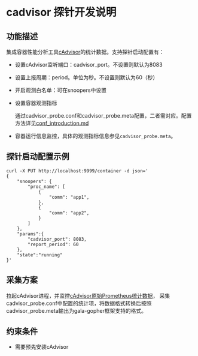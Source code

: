 # cadvisor 探针开发说明

## 功能描述

集成容器性能分析工具[cAdvisor](https://github.com/google/cadvisor)的统计数据。支持探针启动配置有：

- 设置cAdvisor监听端口：cadvisor_port。不设置则默认为8083

- 设置上报周期：period。单位为秒。不设置则默认为60（秒）

- 开启观测白名单：可在snoopers中设置

- 设置容器观测指标

  通过cadvisor_probe.conf和cadvisor_probe.meta配置，二者需对应。配置方法详见[conf_introduction.md](../../../../../doc/conf_introduction.md#cadvisor_probe.conf)

- 容器运行信息监控，具体的观测指标信息参见`cadvisor_probe.meta`。

## 探针启动配置示例

```
curl -X PUT http://localhost:9999/container -d json='
{
    "snoopers": {
        "proc_name": [
            {
                "comm": "app1",
            },
            {
                "comm": "app2",
            }
        ]
    },
    "params":{
        "cadvisor_port": 8083,
        "report_period": 60
    },
    "state":"running"
}'

```

## 采集方案

拉起cAdvisor进程，并监控[cAdvisor原始Prometheus统计数据](https://github.com/google/cadvisor/blob/master/docs/storage/prometheus.md)，
采集cadvisor_probe.conf中配置的统计项，将数据格式转换后按照cadvisor_probe.meta输出为gala-gopher框架支持的格式。

## 约束条件

- 需要预先安装cAdvisor


